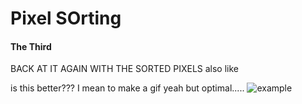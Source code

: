# Pixel SOrting
#### The Third

BACK AT IT AGAIN WITH THE SORTED PIXELS
also like


is this better???
I mean to make a gif yeah
but optimal.....
![example](treeout.gif)
